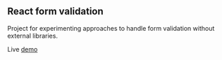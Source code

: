 ## React form validation

Project for experimenting approaches to handle form validation without external libraries.

Live [demo](https://react-form-validation-roan.now.sh)
